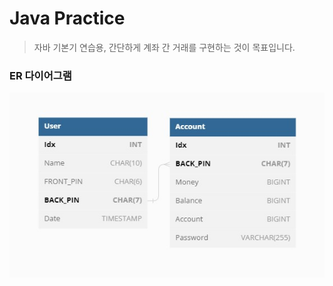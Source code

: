 # Java Practice

> 자바 기본기 연습용, 간단하게 계좌 간 거래를 구현하는 것이 목표입니다.

### ER 다이어그램

![erd](./images/erd.jpg)
